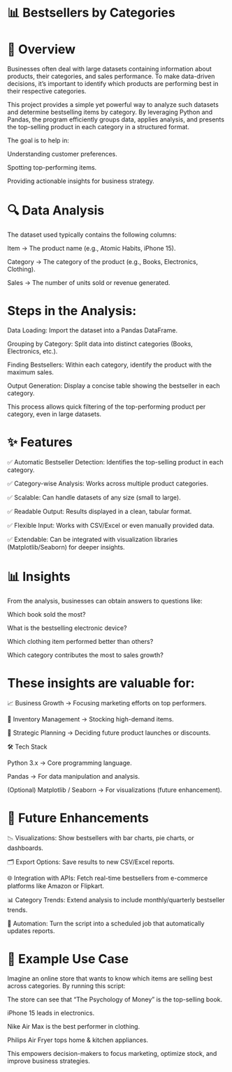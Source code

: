 # 📊 Bestsellers by Categories
# 📌 Overview

Businesses often deal with large datasets containing information about products, their categories, and sales performance. To make data-driven decisions, it’s important to identify which products are performing best in their respective categories.

This project provides a simple yet powerful way to analyze such datasets and determine bestselling items by category. By leveraging Python and Pandas, the program efficiently groups data, applies analysis, and presents the top-selling product in each category in a structured format.

The goal is to help in:

Understanding customer preferences.

Spotting top-performing items.

Providing actionable insights for business strategy.

# 🔍 Data Analysis

The dataset used typically contains the following columns:

Item → The product name (e.g., Atomic Habits, iPhone 15).

Category → The category of the product (e.g., Books, Electronics, Clothing).

Sales → The number of units sold or revenue generated.

# Steps in the Analysis:

Data Loading: Import the dataset into a Pandas DataFrame.

Grouping by Category: Split data into distinct categories (Books, Electronics, etc.).

Finding Bestsellers: Within each category, identify the product with the maximum sales.

Output Generation: Display a concise table showing the bestseller in each category.

This process allows quick filtering of the top-performing product per category, even in large datasets.

# ✨ Features

✅ Automatic Bestseller Detection: Identifies the top-selling product in each category.

✅ Category-wise Analysis: Works across multiple product categories.

✅ Scalable: Can handle datasets of any size (small to large).

✅ Readable Output: Results displayed in a clean, tabular format.

✅ Flexible Input: Works with CSV/Excel or even manually provided data.

✅ Extendable: Can be integrated with visualization libraries (Matplotlib/Seaborn) for deeper insights.

# 📊 Insights

From the analysis, businesses can obtain answers to questions like:

Which book sold the most?

What is the bestselling electronic device?

Which clothing item performed better than others?

Which category contributes the most to sales growth?

# These insights are valuable for:

📈 Business Growth → Focusing marketing efforts on top performers.

🛒 Inventory Management → Stocking high-demand items.

🎯 Strategic Planning → Deciding future product launches or discounts.

🛠️ Tech Stack

Python 3.x → Core programming language.

Pandas → For data manipulation and analysis.

(Optional) Matplotlib / Seaborn → For visualizations (future enhancement).

# 🚀 Future Enhancements

📉 Visualizations: Show bestsellers with bar charts, pie charts, or dashboards.

🗂️ Export Options: Save results to new CSV/Excel reports.

🌐 Integration with APIs: Fetch real-time bestsellers from e-commerce platforms like Amazon or Flipkart.

📊 Category Trends: Extend analysis to include monthly/quarterly bestseller trends.

🤖 Automation: Turn the script into a scheduled job that automatically updates reports.

# 📂 Example Use Case

Imagine an online store that wants to know which items are selling best across categories. By running this script:

The store can see that “The Psychology of Money” is the top-selling book.

iPhone 15 leads in electronics.

Nike Air Max is the best performer in clothing.

Philips Air Fryer tops home & kitchen appliances.

This empowers decision-makers to focus marketing, optimize stock, and improve business strategies.
